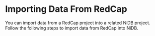 # Importing Data From RedCap
You can import data from a RedCap project into a related NiDB project. Follow the following steps to import data from RedCap into NiDB.
